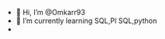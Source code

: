 - 👋 Hi, I’m @Omkarr93
- 🌱 I’m currently learning SQL,Pl SQL,python
-


<!---
Omkarr93/Omkarr93 is a ✨ special ✨ repository because its `README.md` (this file) appears on your GitHub profile.
You can click the Preview link to take a look at your changes.
--->
